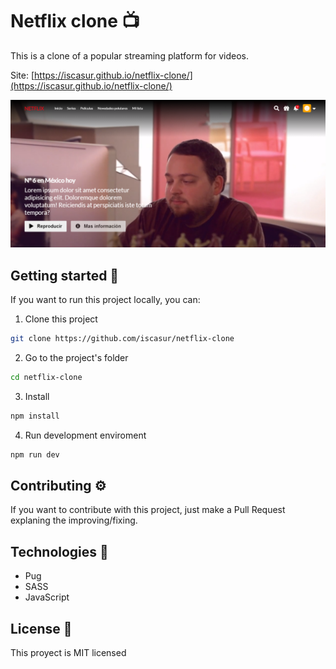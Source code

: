 # Netflix clone 📺

This is a clone of a popular streaming platform for videos.

Site: [https://iscasur.github.io/netflix-clone/](https://iscasur.github.io/netflix-clone/)

![Netflix clone](./img/netflix_clone.png)

## Getting started 🚀

If you want to run this project locally, you can:

1. Clone this project

```bash
git clone https://github.com/iscasur/netflix-clone

```

2. Go to the project's folder

```bash
cd netflix-clone
```

3. Install

```bash
npm install
```

4. Run development enviroment

```bash
npm run dev
```

## Contributing ⚙

If you want to contribute with this project, just make a Pull Request explaning the improving/fixing.

## Technologies 💎

- Pug
- SASS
- JavaScript

## License 📃

This proyect is MIT licensed
